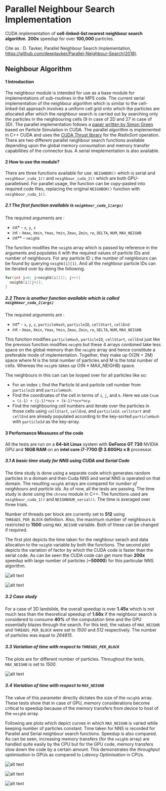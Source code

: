 # Parallel Neighbour Search Implementation

CUDA implementation of **cell-linked-list nearest neighbour search algorithm**. **200x** speedup for over **100,000** particles. 

Cite as : D. Tavker,  Parallel Neighbour Search Implementation, https://github.com/deeptavker/Parallel-Neighbour-Search(2018).

## Neighbour Algorithm

#### 1 Introduction 
The neighbour module is intended for use as a base module for implementations of sub-routines in the MPS code. The current serial implementation of the neighbour algorithm which is similar to the cell-linked-list approach involves a uniform cell grid onto which the particles are allocated after which the neighbour search is carried out by searching only the particles in the neighbouring cells (9 in case of 2D and 27 in case of 3D). The parallel implementation follows a [paper written by Simon Green](http://developer.download.nvidia.com/assets/cuda/files/particles.pdf) based on Particle Simulation in CUDA. The parallel algorithm is implemented in C++ CUDA and uses the [CUDA Thrust library](https://thrust.github.io) for the *RadixSort* operation. There are two different parallel neighbour search functions available depending upon the global memory consumption and memory transfer capabilities of the connector bus. A serial imeplementation is also available. 

#### 2 How to use the module?

There are three functions available for use. `NEIGHBOR()` which is serial and `neighbour_cuda_1()` and `neighbour_cuda_2()` which are both GPU-parallelised. For parallel usage, the function can be copy-pasted into required code files, replacing the original `NEIGHBOR()` function with `neighbour_cuda_1()`. 

##### 2.1 The first function available is `neighbour_cuda_1(args)` 
The required arguments are :
- int* - `x`, `y`, `z`
- int - `Xmax`, `Xmin`, `Ymax`, `Ymin`, `Zmax`, `Zmin`, `re`, `DELTA`, `NUM`, `MAX_NEIGHB`
- int** - `neighb`

The function modifies the `neighb` array which is passed by reference in the arguments and populates it with the required values of particle IDs and number of neighbours. For any particle ID `i` the number of neighbours can be found by querying `neighb[i][1]`. And all the neighbour particle IDs can be iterated over by doing the following. 

```C++
for(int j=0; j<neighb[i][1]; j++){
  neighb[i][j+2];
}
```

##### 2.2 There is another function available which is called `neighbour_cuda_2(args)`
The required arguments are :
- int* - `x`, `y`, `z`, `particleHash`, `particleID`, `cellStart`, `cellEnd`
- int - `Xmax`, `Xmin`, `Ymax`, `Ymin`, `Zmax`, `Zmin`, `re`, `DELTA`, `NUM`, `MAX_NEIGHB`

This function modifies `particleHash`, `particleID`, `cellStart`, `cellEnd` just like the previous function modifies `neighb` but these 4 arrays combined take less space on the global memory than the `neighb` array and hence constitute a preferable mode of implementation. Together, they make up O(2N + 2M) space where N is the total number of particles and M is the total number of cells. Whereas the `neighb` takes up O(N * MAX_NEIGHB) space.

The neighbours in this can can be looped over for all particles like so:
- For an index `i` find the Particle Id and particle cell number from `particleiD` and `particleHash`. 
- Find the coordinates of the cell in terms of `i`, `j`, and `k`. Here we use `Cnum = (i-1) + (j-1)*ncx + (k-1)*ncx*ncy`. 
- Find the neighbouring cell numbers and iterate over the particles in those cells using `cellStart`, `cellEnd`, and `particleId`. `cellstart` and `cellEnd` are already populated according to the key-sorted `particleHash` with `particleId` as the key-array.

#### 3 Performance Measures of the code 

All the tests are run on a **64-bit Linux** system with **GeForce GT 730** NVIDIA GPU and **16GB RAM** on an **intel core i7-7700 @ 3.60GHz x 8** processor. 

##### 3.1 A  basic time study for NNS using CUDA and Serial Code

The time study is done using a separate code which generates random particles in a domain and then Cuda NNS and serial NNS is operated on that domain. The resulting `neighb` arrays are compared for *number of neighbours* and *particle ids*. As of now, all the tests are passing. The time study is done using the `chrono` module in C++. The functions used are `neighbour_cuda_1()` and `NEIGHBOUR_serial()`. The time is averaged over three trials. 

Number of threads per block are currently set to **512** using `THREADS_PER_BLOCK` definition. Also, the maximum number of neighbours is restricted to **1500** using `MAX_NEIGHB` variable. Both of these can be changed if required.

The first plot depicts the time taken for the neighbour serach and data allocation to the `neighb` variable by both the functions. The second plot depicts the variation of factor by which the CUDA code is faster than the serial code. As can be seen the CUDA code can get more than **200x** speedup with large number of particles (**~50000**) for this particular NNS algorithm. 

![alt text](https://github.com/deeptavker/MPS/blob/master/analysis/pics/time.png)

![alt text](https://github.com/deeptavker/MPS/blob/master/analysis/pics/speedup.png)

##### 3.2 Case study 

For a case of 3D landslide, the overall speedup is over **1.45x** which is not much less than the theoretical speedup of **1.66x** if the neighbour search is considered to consume **40%** of the computation time and the GPU essentially blazes through the search. For this test, the values of `MAX_NEIGHB` and `THREADS_PER_BLOCK` were set to *1500* and *512* respectively. The number of particles was equal to *264815*.  

##### 3.3 Variation of time with respect to `THREADS_PER_BLOCK`

The plots are for different number of particles. Throughout the tests, `MAX_NEIGHB` is set to *1500*. 

![alt text](https://github.com/deeptavker/MPS/blob/master/analysis/pics/threads.png)

##### 3.4 Variation of time with respect to `MAX_NEIGHB`

The value of this parameter directly dictates the size of the `neighb` array. These tests show that in case of GPU, memory considerations become critical to speedup because of the memory transfers from device to host of the `neighb` array. 

Following are plots which depict curves in which `MAX_NEIGHB` is varied while keeping number of particles constant. Time taken for NNS is recorded for Parallel and Serial neighbour search functions. Speedup is also compared. As can be seen, increasing memory transfers (for the `neighb` array) are handled quite easily by the CPU but for the GPU code, memory transfers slow down the code by a certain amount. This demonstrates the *throughput optimisation* in GPUs as compared to *Latency Optimisation* in CPUs. 

![alt text](https://github.com/deeptavker/MPS/blob/master/analysis/pics/parallel_max_neighb.png)

![alt text](https://github.com/deeptavker/MPS/blob/master/analysis/pics/serialnns_max_neighb.png)

![alt text](https://github.com/deeptavker/MPS/blob/master/analysis/pics/speedup_max_neighb.png)



